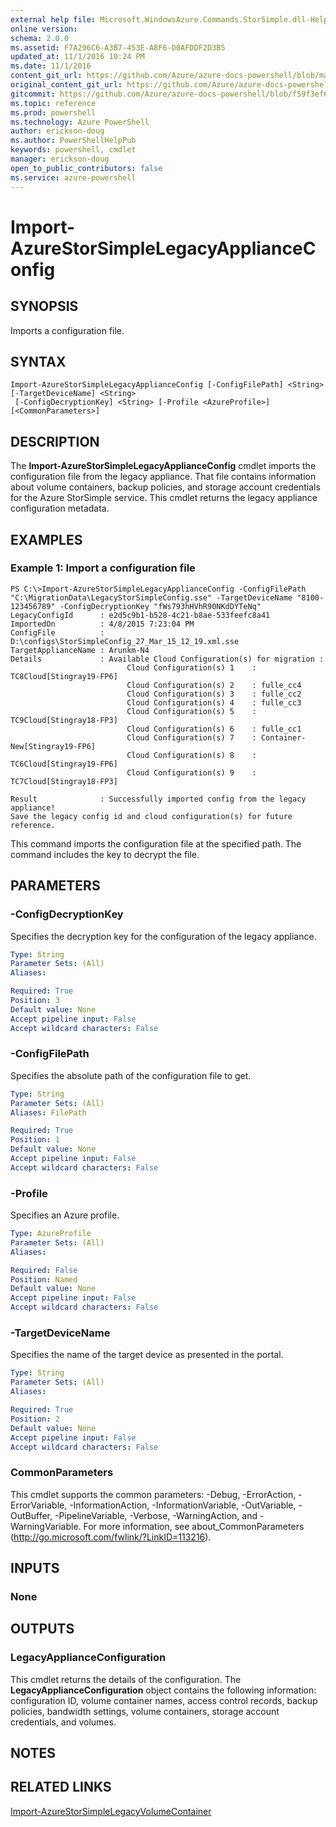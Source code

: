 ```yaml
---
external help file: Microsoft.WindowsAzure.Commands.StorSimple.dll-Help.xml
online version: 
schema: 2.0.0
ms.assetid: F7A296C6-A3B7-453E-A8F6-D0AFDDF2D3B5
updated_at: 11/1/2016 10:24 PM
ms.date: 11/1/2016
content_git_url: https://github.com/Azure/azure-docs-powershell/blob/master/azureps-cmdlets-docs/ServiceManagement/Azure.StorSimple/v0.9.8/Import-AzureStorSimpleLegacyApplianceConfig.md
original_content_git_url: https://github.com/Azure/azure-docs-powershell/blob/master/azureps-cmdlets-docs/ServiceManagement/Azure.StorSimple/v0.9.8/Import-AzureStorSimpleLegacyApplianceConfig.md
gitcommit: https://github.com/Azure/azure-docs-powershell/blob/f59f3ef60bc592383812213e69fd77ba950759ed/azureps-cmdlets-docs/ServiceManagement/Azure.StorSimple/v0.9.8/Import-AzureStorSimpleLegacyApplianceConfig.md
ms.topic: reference
ms.prod: powershell
ms.technology: Azure PowerShell
author: erickson-doug
ms.author: PowerShellHelpPub
keywords: powershell, cmdlet
manager: erickson-doug
open_to_public_contributors: false
ms.service: azure-powershell
---
```


# Import-AzureStorSimpleLegacyApplianceConfig

## SYNOPSIS
Imports a configuration file.

## SYNTAX

```
Import-AzureStorSimpleLegacyApplianceConfig [-ConfigFilePath] <String> [-TargetDeviceName] <String>
 [-ConfigDecryptionKey] <String> [-Profile <AzureProfile>] [<CommonParameters>]
```

## DESCRIPTION
The **Import-AzureStorSimpleLegacyApplianceConfig** cmdlet imports the configuration file from the legacy appliance.
That file contains information about volume containers, backup policies, and storage account credentials for the Azure StorSimple service.
This cmdlet returns the legacy appliance configuration metadata.

## EXAMPLES

### Example 1: Import a configuration file
```
PS C:\>Import-AzureStorSimpleLegacyApplianceConfig -ConfigFilePath "C:\MigrationData\LegacyStorSimpleConfig.sse" -TargetDeviceName "8100-123456789" -ConfigDecryptionKey "fWs793hHVhR90NKdDYTeNq"
LegacyConfigId      : e2d5c9b1-b528-4c21-b8ae-533feefc8a41
ImportedOn          : 4/8/2015 7:23:04 PM
ConfigFile          : D:\configs\StorSimpleConfig_27_Mar_15_12_19.xml.sse
TargetApplianceName : Arunkm-N4
Details             : Available Cloud Configuration(s) for migration : 
                          Cloud Configuration(s) 1    : TC8Cloud[Stingray19-FP6] 
                          Cloud Configuration(s) 2    : fulle_cc4
                          Cloud Configuration(s) 3    : fulle_cc2
                          Cloud Configuration(s) 4    : fulle_cc3
                          Cloud Configuration(s) 5    : TC9Cloud[Stingray18-FP3] 
                          Cloud Configuration(s) 6    : fulle_cc1
                          Cloud Configuration(s) 7    : Container-New[Stingray19-FP6] 
                          Cloud Configuration(s) 8    : TC6Cloud[Stingray19-FP6] 
                          Cloud Configuration(s) 9    : TC7Cloud[Stingray18-FP3] 

Result              : Successfully imported config from the legacy appliance! 
Save the legacy config id and cloud configuration(s) for future reference.
```

This command imports the configuration file at the specified path.
The command includes the key to decrypt the file.

## PARAMETERS

### -ConfigDecryptionKey
Specifies the decryption key for the configuration of the legacy appliance.

```yaml
Type: String
Parameter Sets: (All)
Aliases: 

Required: True
Position: 3
Default value: None
Accept pipeline input: False
Accept wildcard characters: False
```

### -ConfigFilePath
Specifies the absolute path of the configuration file to get.

```yaml
Type: String
Parameter Sets: (All)
Aliases: FilePath

Required: True
Position: 1
Default value: None
Accept pipeline input: False
Accept wildcard characters: False
```

### -Profile
Specifies an Azure profile.

```yaml
Type: AzureProfile
Parameter Sets: (All)
Aliases: 

Required: False
Position: Named
Default value: None
Accept pipeline input: False
Accept wildcard characters: False
```

### -TargetDeviceName
Specifies the name of the target device as presented in the portal.

```yaml
Type: String
Parameter Sets: (All)
Aliases: 

Required: True
Position: 2
Default value: None
Accept pipeline input: False
Accept wildcard characters: False
```

### CommonParameters
This cmdlet supports the common parameters: -Debug, -ErrorAction, -ErrorVariable, -InformationAction, -InformationVariable, -OutVariable, -OutBuffer, -PipelineVariable, -Verbose, -WarningAction, and -WarningVariable. For more information, see about_CommonParameters (http://go.microsoft.com/fwlink/?LinkID=113216).

## INPUTS

### None

## OUTPUTS

### LegacyApplianceConfiguration
This cmdlet returns the details of the configuration.
The **LegacyApplianceConfiguration** object contains the following information: configuration ID, volume container names, access control records, backup policies, bandwidth settings, volume containers, storage account credentials, and volumes.

## NOTES

## RELATED LINKS

[Import-AzureStorSimpleLegacyVolumeContainer](xref:ServiceManagement/Azure.StorSimple/v0.9.8/Import-AzureStorSimpleLegacyVolumeContainer.md)


